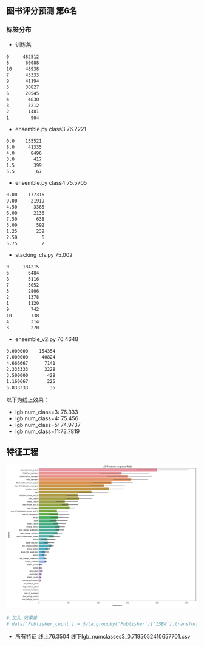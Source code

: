 ## 图书评分预测 第6名

### 标签分布

- 训练集
```text
0     482512
8      60088
10     48938
7      43333
9      41194
5      30827
6      20545
4       4830
3       3212
2       1481
1        904
```

- ensemble.py class3 76.2221
```text
0.0    155521
8.0     41335
4.0      8496
3.0       417
1.5       399
5.5        67
```
- ensemble.py class4 75.5705	
```text
0.00    177316
9.00     21919
4.50      3388
6.00      2136
7.50       638
3.00       592
1.25       238
2.50         6
5.75         2
```

- stacking_cls.py 75.002
```text
0     184215
6       6484
8       5116
7       3052
5       2806
2       1378
1       1120
9        742
10       738
4        314
3        270                
```

- ensemble_v2.py 76.4648
```text
0.000000    154354
7.000000     40824
4.666667      7141
2.333333      3228
3.500000       428
1.166667       225
5.833333        35
```

以下为线上效果：
- lgb num_class=3: 76.333
- lgb num_class=4: 75.456
- lgb num_class=5: 74.9737
- lgb num_class=11:73.7819

## 特征工程
![](others/feature_imp.png)
```python
# 加入 效果差
# data['Publisher_count'] = data.groupby('Publisher')['ISBN'].transform('count')
```

- 所有特征 线上76.3504 线下lgb_numclasses3_0.7195052410657701.csv
